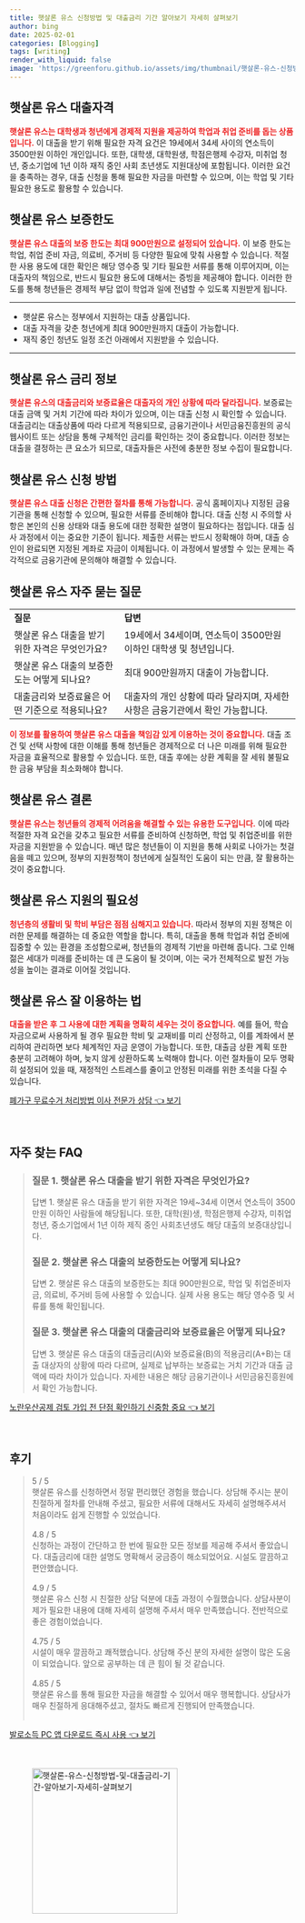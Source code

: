 ```yaml
---
title: 햇살론 유스 신청방법 및 대출금리 기간 알아보기 자세히 살펴보기
author: bing
date: 2025-02-01
categories: [Blogging]
tags: [writing]
render_with_liquid: false
image: 'https://greenforu.github.io/assets/img/thumbnail/햇살론-유스-신청방법-및-대출금리-기간-알아보기-자세히-살펴보기.webp'
---
```



<h2 id='햇살론유스대출자격'>햇살론 유스 대출자격</h2>

<p><b><span style="color: #ee2323;">햇살론 유스는 대학생과 청년에게 경제적 지원을 제공하여 학업과 취업 준비를 돕는 상품입니다.</span></b> 이 대출을 받기 위해 필요한 자격 요건은 19세에서 34세 사이의 연소득이 3500만원 이하인 개인입니다. 또한, 대학생, 대학원생, 학점은행제 수강자, 미취업 청년, 중소기업에 1년 이하 재직 중인 사회 초년생도 지원대상에 포함됩니다. 이러한 요건을 충족하는 경우, 대출 신청을 통해 필요한 자금을 마련할 수 있으며, 이는 학업 및 기타 필요한 용도로 활용할 수 있습니다.</p>

<h2 id='햇살론유스보증한도'>햇살론 유스 보증한도</h2>

<p><b><span style="color: #ee2323;">햇살론 유스 대출의 보증 한도는 최대 900만원으로 설정되어 있습니다.</span></b> 이 보증 한도는 학업, 취업 준비 자금, 의료비, 주거비 등 다양한 필요에 맞춰 사용할 수 있습니다. 적절한 사용 용도에 대한 확인은 해당 영수증 및 기타 필요한 서류를 통해 이루어지며, 이는 대출자의 책임으로, 반드시 필요한 용도에 대해서는 증빙을 제공해야 합니다. 이러한 한도를 통해 청년들은 경제적 부담 없이 학업과 일에 전념할 수 있도록 지원받게 됩니다.</p>

<hr />

<ul>
    <li>햇살론 유스는 정부에서 지원하는 대출 상품입니다.</li>
    <li>대출 자격을 갖춘 청년에게 최대 900만원까지 대출이 가능합니다.</li>
    <li>재직 중인 청년도 일정 조건 아래에서 지원받을 수 있습니다.</li>
</ul>

<hr />

<h2 id='햇살론유스금리정보'>햇살론 유스 금리 정보</h2>

<p><b><span style="color: #ee2323;">햇살론 유스의 대출금리와 보증료율은 대출자의 개인 상황에 따라 달라집니다.</span></b> 보증료는 대출 금액 및 거치 기간에 따라 차이가 있으며, 이는 대출 신청 시 확인할 수 있습니다. 대출금리는 대출상품에 따라 다르게 적용되므로, 금융기관이나 서민금융진흥원의 공식 웹사이트 또는 상담을 통해 구체적인 금리를 확인하는 것이 중요합니다. 이러한 정보는 대출을 결정하는 큰 요소가 되므로, 대출자들은 사전에 충분한 정보 수집이 필요합니다.</p>

<h2 id='햇살론유스신청방법'>햇살론 유스 신청 방법</h2>

<p><b><span style="color: #ee2323;">햇살론 유스 대출 신청은 간편한 절차를 통해 가능합니다.</span></b> 공식 홈페이지나 지정된 금융기관을 통해 신청할 수 있으며, 필요한 서류를 준비해야 합니다. 대출 신청 시 주의할 사항은 본인의 신용 상태와 대출 용도에 대한 정확한 설명이 필요하다는 점입니다. 대출 심사 과정에서 이는 중요한 기준이 됩니다. 제출한 서류는 반드시 정확해야 하며, 대출 승인이 완료되면 지정된 계좌로 자금이 이체됩니다. 이 과정에서 발생할 수 있는 문제는 즉각적으로 금융기관에 문의해야 해결할 수 있습니다.</p>

<h2 id='햇살론유스자주묻는질문'>햇살론 유스 자주 묻는 질문</h2>

<table>
    <tr>
        <td><b>질문</b></td>
        <td><b>답변</b></td>
    </tr>
    <tr>
        <td>햇살론 유스 대출을 받기 위한 자격은 무엇인가요?</td>
        <td>19세에서 34세이며, 연소득이 3500만원 이하인 대학생 및 청년입니다.</td>
    </tr>
    <tr>
        <td>햇살론 유스 대출의 보증한도는 어떻게 되나요?</td>
        <td>최대 900만원까지 대출이 가능합니다.</td>
    </tr>
    <tr>
        <td>대출금리와 보증료율은 어떤 기준으로 적용되나요?</td>
        <td>대출자의 개인 상황에 따라 달라지며, 자세한 사항은 금융기관에서 확인 가능합니다.</td>
    </tr>
</table>

<p><b><span style="color: #ee2323;">이 정보를 활용하여 햇살론 유스 대출을 책임감 있게 이용하는 것이 중요합니다.</span></b> 대출 조건 및 선택 사항에 대한 이해를 통해 청년들은 경제적으로 더 나은 미래를 위해 필요한 자금을 효율적으로 활용할 수 있습니다. 또한, 대출 후에는 상환 계획을 잘 세워 불필요한 금융 부담을 최소화해야 합니다.</p>

<h2 id='햇살론유스결론'>햇살론 유스 결론</h2>

<p><b><span style="color: #ee2323;">햇살론 유스는 청년들의 경제적 어려움을 해결할 수 있는 유용한 도구입니다.</span></b> 이에 따라 적절한 자격 요건을 갖추고 필요한 서류를 준비하여 신청하면, 학업 및 취업준비를 위한 자금을 지원받을 수 있습니다. 매년 많은 청년들이 이 지원을 통해 사회로 나아가는 첫걸음을 떼고 있으며, 정부의 지원정책이 청년에게 실질적인 도움이 되는 만큼, 잘 활용하는 것이 중요합니다.</p>

<h2 id='햇살론유스지원의필요성'>햇살론 유스 지원의 필요성</h2>

<p><b><span style="color: #ee2323;">청년층의 생활비 및 학비 부담은 점점 심해지고 있습니다.</span></b> 따라서 정부의 지원 정책은 이러한 문제를 해결하는 데 중요한 역할을 합니다. 특히, 대출을 통해 학업과 취업 준비에 집중할 수 있는 환경을 조성함으로써, 청년들의 경제적 기반을 마련해 줍니다. 그로 인해 젊은 세대가 미래를 준비하는 데 큰 도움이 될 것이며, 이는 국가 전체적으로 발전 가능성을 높이는 결과로 이어질 것입니다.</p>

<h2 id='햇살론유스잘이용하는법'>햇살론 유스 잘 이용하는 법</h2>

<p><b><span style="color: #ee2323;">대출을 받은 후 그 사용에 대한 계획을 명확히 세우는 것이 중요합니다.</span></b> 예를 들어, 학습자금으로써 사용하게 될 경우 필요한 학비 및 교재비를 미리 산정하고, 이를 계좌에서 분리하여 관리하면 보다 체계적인 자금 운영이 가능합니다. 또한, 대출금 상환 계획 또한 충분히 고려해야 하며, 늦지 않게 상환하도록 노력해야 합니다. 이런 절차들이 모두 명확히 설정되어 있을 때, 재정적인 스트레스를 줄이고 안정된 미래를 위한 초석을 다질 수 있습니다.</p>


<p><a class="click-button" title="폐가구 무료수거 처리방법 이사 전문가 상담" href="https://greenforu.github.io/posts/%ED%8F%90%EA%B0%80%EA%B5%AC-%EB%AC%B4%EB%A3%8C%EC%88%98%EA%B1%B0-%EC%B2%98%EB%A6%AC%EB%B0%A9%EB%B2%95-%EC%9D%B4%EC%82%AC-%EC%A0%84%EB%AC%B8%EA%B0%80-%EC%83%81%EB%8B%B4/" rel="dofollow">폐가구 무료수거 처리방법 이사 전문가 상담 👈 보기</a></p><br>
<h2 id='자주_찾는_FAQ'>자주 찾는 FAQ</h2>
<div itemscope="" itemtype="https://schema.org/FAQPage"> 
<blockquote> 
<div itemscope="" itemprop="mainEntity" itemtype="https://schema.org/Question"> 
<h3 itemprop="name">질문 1. 햇살론 유스 대출을 받기 위한 자격은 무엇인가요?</h3> 
<div itemscope="" itemprop="acceptedAnswer" itemtype="https://schema.org/Answer"> 
<span itemprop="text"> 
<p>답변 1. 햇살론 유스 대출을 받기 위한 자격은 19세~34세 이면서 연소득이 3500만원 이하인 사람들에 해당됩니다. 또한, 대학(원)생, 학점은행제 수강자, 미취업청년, 중소기업에서 1년 이하 제직 중인 사회초년생도 해당 대출의 보증대상입니다.</p> 
</span> 
</div> 
</div> 

<div itemscope="" itemprop="mainEntity" itemtype="https://schema.org/Question"> 
<h3 itemprop="name">질문 2. 햇살론 유스 대출의 보증한도는 어떻게 되나요?</h3> 
<div itemscope="" itemprop="acceptedAnswer" itemtype="https://schema.org/Answer"> 
<span itemprop="text"> 
<p>답변 2. 햇살론 유스 대출의 보증한도는 최대 900만원으로, 학업 및 취업준비자금, 의료비, 주거비 등에 사용할 수 있습니다. 실제 사용 용도는 해당 영수증 및 서류를 통해 확인됩니다.</p> 
</span> 
</div> 
</div> 

<div itemscope="" itemprop="mainEntity" itemtype="https://schema.org/Question"> 
<h3 itemprop="name">질문 3. 햇살론 유스 대출의 대출금리와 보증료율은 어떻게 되나요?</h3> 
<div itemscope="" itemprop="acceptedAnswer" itemtype="https://schema.org/Answer"> 
<span itemprop="text"> 
<p>답변 3. 햇살론 유스 대출의 대출금리(A)와 보증료율(B)의 적용금리(A+B)는 대출 대상자의 상황에 따라 다르며, 실제로 납부하는 보증료는 거치 기간과 대출 금액에 따라 차이가 있습니다. 자세한 내용은 해당 금융기관이나 서민금융진흥원에서 확인 가능합니다.</p> 
</span> 
</div> 
</div> 
</blockquote> 
</div>
<p><a class="click-button" title="노란우산공제 검토 가입 전 단점 확인하기 신중함 중요" href="https://greenforu.github.io/posts/%EB%85%B8%EB%9E%80%EC%9A%B0%EC%82%B0%EA%B3%B5%EC%A0%9C-%EA%B2%80%ED%86%A0-%EA%B0%80%EC%9E%85-%EC%A0%84-%EB%8B%A8%EC%A0%90-%ED%99%95%EC%9D%B8%ED%95%98%EA%B8%B0-%EC%8B%A0%EC%A4%91%ED%95%A8-%EC%A4%91%EC%9A%94/" rel="dofollow">노란우산공제 검토 가입 전 단점 확인하기 신중함 중요 👈 보기</a></p><br>
<h2 id='후기'>후기</h2>
<div itemscope itemtype="https://schema.org/Product">
  <blockquote>
  <div itemprop="review" itemscope itemtype="https://schema.org/Review">
      <div itemprop="reviewRating" itemscope itemtype="https://schema.org/Rating"> <span itemprop="ratingValue">5</span> / <span itemprop="bestRating">5</span> </div>
      <span itemprop="reviewBody">햇살론 유스를 신청하면서 정말 편리했던 경험을 했습니다. 상담해 주시는 분이 친절하게 절차를 안내해 주셨고, 필요한 서류에 대해서도 자세히 설명해주셔서 처음이라도 쉽게 진행할 수 있었습니다.</span>
  </div>
  <br>
  <div itemprop="review" itemscope itemtype="https://schema.org/Review">
      <div itemprop="reviewRating" itemscope itemtype="https://schema.org/Rating"> <span itemprop="ratingValue">4.8</span> / <span itemprop="bestRating">5</span> </div>
      <span itemprop="reviewBody">신청하는 과정이 간단하고 한 번에 필요한 모든 정보를 제공해 주셔서 좋았습니다. 대출금리에 대한 설명도 명확해서 궁금증이 해소되었어요. 시설도 깔끔하고 편안했습니다.</span>
  </div>
  <br>
  <div itemprop="review" itemscope itemtype="https://schema.org/Review">
      <div itemprop="reviewRating" itemscope itemtype="https://schema.org/Rating"> <span itemprop="ratingValue">4.9</span> / <span itemprop="bestRating">5</span> </div>
      <span itemprop="reviewBody">햇살론 유스 신청 시 친절한 상담 덕분에 대출 과정이 수월했습니다. 상담사분이 제가 필요한 내용에 대해 자세히 설명해 주셔서 매우 만족했습니다. 전반적으로 좋은 경험이었습니다.</span>
  </div>
  <br>
  <div itemprop="review" itemscope itemtype="https://schema.org/Review">
      <div itemprop="reviewRating" itemscope itemtype="https://schema.org/Rating"> <span itemprop="ratingValue">4.75</span> / <span itemprop="bestRating">5</span> </div>
      <span itemprop="reviewBody">시설이 매우 깔끔하고 쾌적했습니다. 상담해 주신 분의 자세한 설명이 많은 도움이 되었습니다. 앞으로 공부하는 데 큰 힘이 될 것 같습니다.</span>
  </div>
  <br>
  <div itemprop="review" itemscope itemtype="https://schema.org/Review">
      <div itemprop="reviewRating" itemscope itemtype="https://schema.org/Rating"> <span itemprop="ratingValue">4.85</span> / <span itemprop="bestRating">5</span> </div>
      <span itemprop="reviewBody">햇살론 유스를 통해 필요한 자금을 해결할 수 있어서 매우 행복합니다. 상담사가 매우 친절하게 응대해주셨고, 절차도 빠르게 진행되어 만족했습니다.</span>
  </div>
  <br>
  </blockquote>
</div>
<p><a class="click-button" title="발로소득 PC 앱 다운로드 즉시 사용" href="https://greenforu.github.io/posts/%EB%B0%9C%EB%A1%9C%EC%86%8C%EB%93%9D-PC-%EC%95%B1-%EB%8B%A4%EC%9A%B4%EB%A1%9C%EB%93%9C-%EC%A6%89%EC%8B%9C-%EC%82%AC%EC%9A%A9/" rel="dofollow">발로소득 PC 앱 다운로드 즉시 사용 👈 보기</a></p><br>
<figure class="image"><img src="https://greenforu.github.io/assets/img/thumbnail/햇살론-유스-신청방법-및-대출금리-기간-알아보기-자세히-살펴보기.webp" alt="햇살론-유스-신청방법-및-대출금리-기간-알아보기-자세히-살펴보기" width="256" height="256"></figure>